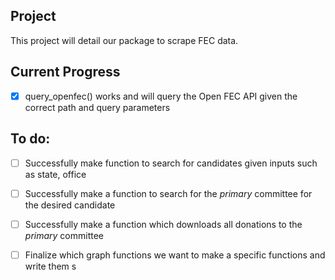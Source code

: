 

## Project

This project will detail our package to scrape FEC data.

## Current Progress
- [x] query_openfec() works and will query the Open FEC API given the correct path and query parameters

## To do: 
- [ ] Successfully make function to search for candidates given inputs such as state, office
- [ ] Successfully make a function to search for the _primary_ committee for the desired candidate 
- [ ] Successfully make a function which downloads all donations to the _primary_ committee 
- [ ] Finalize which graph functions we want to make a specific functions and write them s

